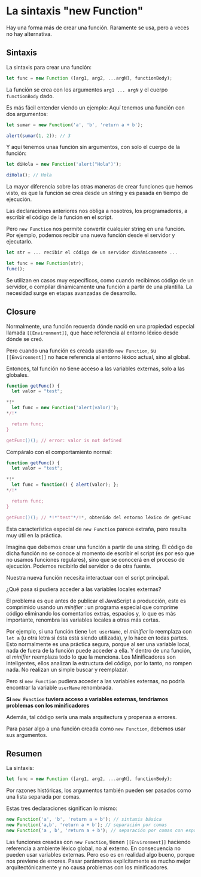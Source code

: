 
# La sintaxis "new Function"

Hay una forma más de crear una función. Raramente se usa, pero a veces no hay alternativa.

## Sintaxis

La sintaxis para crear una función:

```js
let func = new Function ([arg1, arg2, ...argN], functionBody);
```

La función se crea con los argumentos `arg1 ... argN` y el cuerpo `functionBody` dado.

Es más fácil entender viendo un ejemplo: Aquí tenemos una función con dos argumentos:

```js run
let sumar = new Function('a', 'b', 'return a + b');

alert(sumar(1, 2)); // 3
```

Y aquí tenemos unaa función sin argumentos, con solo el cuerpo de la función:

```js run
let diHola = new Function('alert("Hola")');

diHola(); // Hola
```

La mayor diferencia sobre las otras maneras de crear funciones que hemos visto, es que la función se crea desde un string y es pasada en tiempo de ejecución.

Las declaraciones anteriores nos obliga a nosotros, los programadores, a escribir el código de la función en el script.

Pero `new Function` nos permite convertir cualquier string en una función. Por ejemplo, podemos recibir una nueva función desde el servidor y ejecutarlo.

```js
let str = ... recibir el código de un servidor dinámicamente ...

let func = new Function(str);
func();
```

Se utilizan en casos muy específicos, como cuando recibimos código de un servidor, o compilar dinámicamente una función a partir de una plantilla. La necesidad surge en etapas avanzadas de desarrollo.

## Closure

Normalmente, una función recuerda dónde nació en una propiedad especial llamada `[[Environment]]`, que hace referencia al entorno léxico desde dónde se creó.

Pero cuando una función es creada usando `new Function`, su `[[Environment]]` no hace referencia al entorno léxico actual, sino al global.

Entonces, tal función no tiene acceso a las variables externas, solo a las globales.

```js run
function getFunc() {
  let valor = "test";

*!*
  let func = new Function('alert(valor)');
*/!*

  return func;
}

getFunc()(); // error: valor is not defined
```

Compáralo con el comportamiento normal:

```js run
function getFunc() {
  let valor = "test";

*!*
  let func = function() { alert(valor); };
*/!*

  return func;
}

getFunc()(); // *!*"test"*/!*, obtenido del entorno léxico de getFunc
```

Esta característica especial de `new Function` parece extraña, pero resulta muy útil en la práctica.

Imagina que debemos crear una función a partir de una string. El código de dicha función no se conoce al momento de escribir el script (es por eso que no usamos funciones regulares), sino que se conocerá en el proceso de ejecución. Podemos recibirlo del servidor o de otra fuente.

Nuestra nueva función necesita interactuar con el script principal.

¿Qué pasa si pudiera acceder a las variables locales externas?

El problema es que antes de publicar el JavaScript a producción, este es comprimido usando un _minifier_ : un programa especial que comprime código eliminando los comentarios extras, espacios y, lo que es más importante, renombra las variables locales a otras más cortas.

Por ejemplo, si una función tiene `let userName`, el _minifier_ lo reemplaza con `let a` (u otra letra si ésta está siendo utilizada), y lo hace en todas partes. Esto normalmente es una práctica segura, porque al ser una variable local, nada de fuera de la función puede acceder a ella. Y dentro de una función, el _minifier_ reemplaza todo lo que la menciona. Los Minificadores son inteligentes, ellos analizan la estructura del código, por lo tanto, no rompen nada. No realizan un simple buscar y reemplazar.

Pero si `new Function` pudiera acceder a las variables externas, no podría encontrar la variable `userName` renombrada.

**Si `new Function` tuviera acceso a variables externas, tendríamos problemas con los minificadores**

Además, tal código sería una mala arquitectura y propensa a errores.

Para pasar algo a una función creada como `new Function`, debemos usar sus argumentos.

## Resumen

La sintaxis:

```js
let func = new Function ([arg1, arg2, ...argN], functionBody);
```

Por razones históricas, los argumentos también pueden ser pasados como una lista separada por comas.

Estas tres declaraciones significan lo mismo:

```js
new Function('a', 'b', 'return a + b'); // sintaxis básica
new Function('a,b', 'return a + b'); // separación por comas
new Function('a , b', 'return a + b'); // separación por comas con espacios
```

Las funciones creadas con `new Function`, tienen `[[Environment]]` haciendo referencia a ambiente léxico global, no al externo. En consecuencia no pueden usar variables externas. Pero eso es en realidad algo bueno, porque nos previene de errores. Pasar parámetros explícitamente es mucho mejor arquitectónicamente y no causa problemas con los minificadores.
